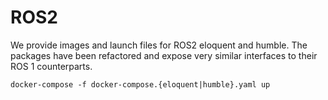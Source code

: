 # ROS2

We provide images and launch files for ROS2 eloquent and humble.
The packages have been refactored and expose very similar interfaces to their ROS 1 counterparts.

```
docker-compose -f docker-compose.{eloquent|humble}.yaml up
```
